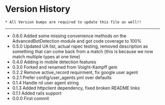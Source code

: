 Version History
====
    * All Version bumps are required to update this file as well!!
----
* 0.6.0 Added some missing convenience methods on the AdvancedBotDetection module and got code coverage to 100%
* 0.5.0 Updated UA list, actual rspec testing, removed description as something that can come back from a match
        (this is because we now match multiple types at one time)
* 0.4.0 Adding in mobile detection features
* 0.3.0 Forked and renamed from Voight-Kampff gem
* 0.2.2 Remove active_record requirment, fix google user agent
* 0.2.1 Prefer config/user_agents.yml over defaults
* 0.1.4 Handle nil user agent string
* 0.1.3 Added httpclient dependency, fixed broken README links
* 0.1.1 Added rails support
* 0.0.0 First commit
